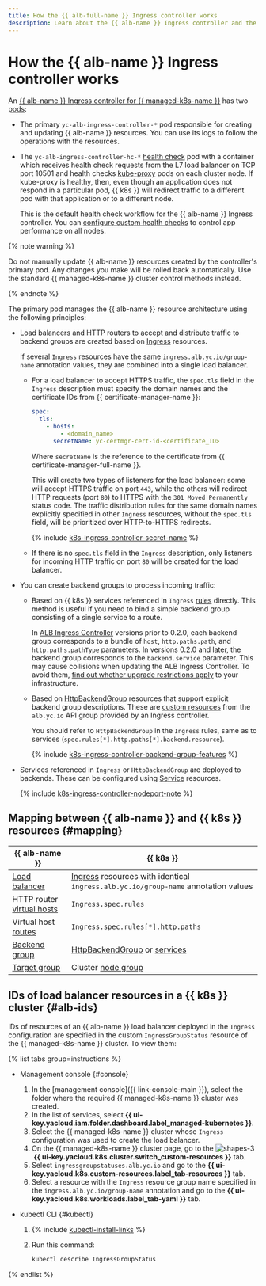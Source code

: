 ```yaml
---
title: How the {{ alb-full-name }} Ingress controller works
description: Learn about the {{ alb-name }} Ingress controller and the relationships between {{ alb-name }} and {{ k8s }} resources.
---
```


# How the {{ alb-name }} Ingress controller works


An [{{ alb-name }} Ingress controller for {{ managed-k8s-name }}](index.md) has two [pods](../../../managed-kubernetes/concepts/index.md#pod):

* The primary `yc-alb-ingress-controller-*` pod responsible for creating and updating {{ alb-name }} resources. You can use its logs to follow the operations with the resources.
* The `yc-alb-ingress-controller-hc-*` [health check](../../concepts/backend-group.md#health-checks) pod with a container which receives health check requests from the L7 load balancer on TCP port 10501 and health checks [kube-proxy](https://kubernetes.io/docs/reference/command-line-tools-reference/kube-proxy/) pods on each cluster node. If kube-proxy is healthy, then, even though an application does not respond in a particular pod, {{ k8s }} will redirect traffic to a different pod with that application or to a different node.

  This is the default health check workflow for the {{ alb-name }} Ingress controller. You can [configure custom health checks](../../../managed-kubernetes/tutorials/custom-health-checks.md) to control app performance on all nodes.

{% note warning %}

Do not manually update {{ alb-name }} resources created by the controller's primary pod. Any changes you make will be rolled back automatically. Use the standard {{ managed-k8s-name }} cluster control methods instead.

{% endnote %}

The primary pod manages the {{ alb-name }} resource architecture using the following principles:

* Load balancers and HTTP routers to accept and distribute traffic to backend groups are created based on [Ingress](../../k8s-ref/ingress.md) resources.

  If several `Ingress` resources have the same `ingress.alb.yc.io/group-name` annotation values, they are combined into a single load balancer.

  * For a load balancer to accept HTTPS traffic, the `spec.tls` field in the `Ingress` description must specify the domain names and the certificate IDs from {{ certificate-manager-name }}:

    ```yaml
    spec:
      tls:
        - hosts:
            - <domain_name>
          secretName: yc-certmgr-cert-id-<certificate_ID>
    ```

    Where `secretName` is the reference to the certificate from {{ certificate-manager-full-name }}.

    This will create two types of listeners for the load balancer: some will accept HTTPS traffic on port `443`, while the others will redirect HTTP requests (port `80`) to HTTPS with the `301 Moved Permanently` status code. The traffic distribution rules for the same domain names explicitly specified in other `Ingress` resources, without the `spec.tls` field, will be prioritized over HTTP-to-HTTPS redirects.

    {% include [k8s-ingress-controller-secret-name](../../../_includes/application-load-balancer/k8s-ingress-controller-secret-name.md) %}
    
  * If there is no `spec.tls` field in the `Ingress` description, only listeners for incoming HTTP traffic on port `80` will be created for the load balancer.

* You can create backend groups to process incoming traffic:

  * Based on {{ k8s }} services referenced in `Ingress` [rules](../../../application-load-balancer/k8s-ref/ingress.md#rule) directly. This method is useful if you need to bind a simple backend group consisting of a single service to a route.

    In [ALB Ingress Controller](/marketplace/products/yc/alb-ingress-controller) versions prior to 0.2.0, each backend group corresponds to a bundle of `host`, `http.paths.path`, and `http.paths.pathType` parameters. In versions 0.2.0 and later, the backend group corresponds to the `backend.service` parameter. This may cause collisions when updating the ALB Ingress Controller. To avoid them, [find out whether upgrade restrictions apply](../../operations/k8s-ingress-controller-upgrade.md) to your infrastructure.

  * Based on [HttpBackendGroup](../../k8s-ref/http-backend-group.md) resources that support explicit backend group descriptions. These are [custom resources](https://kubernetes.io/docs/concepts/extend-kubernetes/api-extension/custom-resources/) from the `alb.yc.io` API group provided by an Ingress controller.

    You should refer to `HttpBackendGroup` in the `Ingress` rules, same as to services (`spec.rules[*].http.paths[*].backend.resource`).

    {% include [k8s-ingress-controller-backend-group-features](../../../_includes/application-load-balancer/k8s-ingress-controller-backend-group-features.md) %}

* Services referenced in `Ingress` or `HttpBackendGroup` are deployed to backends. These can be configured using [Service](../../k8s-ref/service-for-ingress.md) resources.

  {% include [k8s-ingress-controller-nodeport-note](../../../_includes/application-load-balancer/k8s-ingress-controller-nodeport-note.md) %}

## Mapping between {{ alb-name }} and {{ k8s }} resources {#mapping}

| {{ alb-name }} | {{ k8s }} |
| ----- | ----- |
| [Load balancer](../../concepts/application-load-balancer.md) | [Ingress](../../k8s-ref/ingress.md) resources with identical `ingress.alb.yc.io/group-name` annotation values |
| HTTP router [virtual hosts](../../concepts/http-router.md#virtual-host) | `Ingress.spec.rules` |
| Virtual host [routes](../../concepts/http-router.md#routes) | `Ingress.spec.rules[*].http.paths` |
| [Backend group](../../concepts/backend-group.md) | [HttpBackendGroup](../../k8s-ref/http-backend-group.md) or [services](../../k8s-ref/service-for-ingress.md) |
| [Target group](../../concepts/target-group.md) | Cluster [node group](../../../managed-kubernetes/concepts/index.md#node-group) |

## IDs of load balancer resources in a {{ k8s }} cluster {#alb-ids}

IDs of resources of an {{ alb-name }} load balancer deployed in the `Ingress` configuration are specified in the custom `IngressGroupStatus` resource of the {{ managed-k8s-name }} cluster. To view them:

{% list tabs group=instructions %}

- Management console {#console}

  1. In the [management console]({{ link-console-main }}), select the folder where the required {{ managed-k8s-name }} cluster was created.
  1. In the list of services, select **{{ ui-key.yacloud.iam.folder.dashboard.label_managed-kubernetes }}**.
  1. Select the {{ managed-k8s-name }} cluster whose `Ingress` configuration was used to create the load balancer.
  1. On the {{ managed-k8s-name }} cluster page, go to the ![shapes-3](../../../_assets/console-icons/shapes-3.svg) **{{ ui-key.yacloud.k8s.cluster.switch_custom-resources }}** tab.
  1. Select `ingressgroupstatuses.alb.yc.io` and go to the **{{ ui-key.yacloud.k8s.custom-resources.label_tab-resources }}** tab.
  1. Select a resource with the `Ingress` resource group name specified in the `ingress.alb.yc.io/group-name` annotation and go to the **{{ ui-key.yacloud.k8s.workloads.label_tab-yaml }}** tab.

- kubectl CLI {#kubectl}

  1. {% include [kubectl-install-links](../../../_includes/managed-kubernetes/kubectl-install.md) %}
  1. Run this command:

      ```bash
      kubectl describe IngressGroupStatus
      ```

{% endlist %}